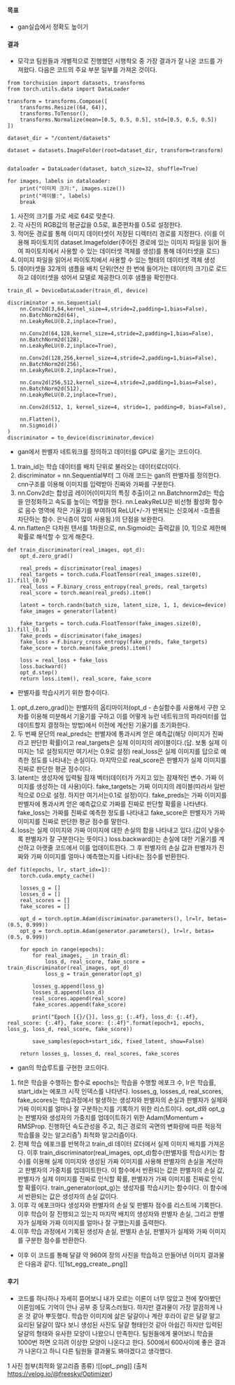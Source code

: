 #### 목표 
- gan실습에서 정확도 높이기

#### 결과
- 모각코 팀원들과 개별적으로 진행했던 시행착오 중 가장  결과가 잘 나온 코드를 가져왔다. 다음은 코드의 주요 부분 일부를 가져온 것이다.

```
from torchvision import datasets, transforms
from torch.utils.data import DataLoader

transform = transforms.Compose([
    transforms.Resize((64, 64)),
    transforms.ToTensor(),
    transforms.Normalize(mean=[0.5, 0.5, 0.5], std=[0.5, 0.5, 0.5])
])

dataset_dir = "/content/datasets"

dataset = datasets.ImageFolder(root=dataset_dir, transform=transform)


dataloader = DataLoader(dataset, batch_size=32, shuffle=True)

for images, labels in dataloader:
    print("이미지 크기:", images.size())
    print("레이블:", labels)
    break
```
1. 사진의 크기를 가로 세로 64로 맞춘다.
2. 각 사진의 RGB값의 평균값을 0.5로, 표준편차를 0.5로 설정한다.
3. 적어둔 경로를 통해  이미지 데이터셋이 저장된 디렉터리 경로를 지정한다. (이를 이용해 파이토치의 dataset.Imagefolder(주어진 경로에 있는 이미지 파일을 읽어 들여 파이토치에서 사용할 수 있는 데이터셋 객체를 생성)를 통해 데이터셋을 로드)
4. 이미지 파일을 읽어서 파이토치에서 사용할 수 있는 형태의 데이터셋 객체 생성
5. 데이터셋을 32개의 샘플을 배치 단위(연산 한 번에 들어가는 데이터의 크기)로 로드하고 데이터셋을 섞어서 모델로 제공한다.이후 샘플을 확인한다. 

```
train_dl = DeviceDataLoader(train_dl, device)

discriminator = nn.Sequential(
    nn.Conv2d(3,64,kernel_size=4,stride=2,padding=1,bias=False),
    nn.BatchNorm2d(64),
    nn.LeakyReLU(0.2,inplace=True),

    nn.Conv2d(64,128,kernel_size=4,stride=2,padding=1,bias=False),
    nn.BatchNorm2d(128),
    nn.LeakyReLU(0.2,inplace=True),

    nn.Conv2d(128,256,kernel_size=4,stride=2,padding=1,bias=False),
    nn.BatchNorm2d(256),
    nn.LeakyReLU(0.2,inplace=True),

    nn.Conv2d(256,512,kernel_size=4,stride=2,padding=1,bias=False),
    nn.BatchNorm2d(512),
    nn.LeakyReLU(0.2,inplace=True),

    nn.Conv2d(512, 1, kernel_size=4, stride=1, padding=0, bias=False),

    nn.Flatten(),
    nn.Sigmoid()
)
discriminator = to_device(discriminator,device)
```
- gan에서 판별자 네트워크를 정의하고 데이터를 GPU로 옮기는 코드이다.
1. train_id는 학습 데이터를 배치 단위로 불러오는 데이터로더이다. 
2. discriminator = nn.Sequential부터 그 아래 코드는 gan의 판별자를 정의한다. cnn구조를 이용해 이미지를 입력받아 진짜와 가짜를 구분한다.
3. nn.Conv2d는 합성곱 레이어(이미지의 특징 추출)이고 nn.Batchnorm2d는 학습을 안정화하고 속도를 높이는 역할을 한다. nn.LeakyReLU은 비선형 활성화 함수로 음수 영역에 작은 기울기를 부여하여 ReLU(+/-가 반복되는 신호에서 -흐름을 차단하는 함수. 은닉층이 많이 사용됨.)의 단점을 보완한다.
4. nn.flatten은 다차원 텐서를 1차원으로, nn.Sigmoid는 출력값을 [0, 1]으로 제한해 확률로 해석할 수 있게 해준다.

```
def train_discriminator(real_images, opt_d):
    opt_d.zero_grad()

    real_preds = discriminator(real_images)
    real_targets = torch.cuda.FloatTensor(real_images.size(0), 1).fill_(0.9)
    real_loss = F.binary_cross_entropy(real_preds, real_targets)
    real_score = torch.mean(real_preds).item()

    latent = torch.randn(batch_size, latent_size, 1, 1, device=device)
    fake_images = generator(latent)

    fake_targets = torch.cuda.FloatTensor(fake_images.size(0), 1).fill_(0.1)
    fake_preds = discriminator(fake_images)
    fake_loss = F.binary_cross_entropy(fake_preds, fake_targets)
    fake_score = torch.mean(fake_preds).item()

    loss = real_loss + fake_loss
    loss.backward()
    opt_d.step()
    return loss.item(), real_score, fake_score
```
- 판별자를 학습시키기 위한 함수이다.
1. opt_d.zero_grad()는 판별자의 옵티마이저(opt_d - 손실함수를 사용해서 구한 오차를 이용해 미분해서 기울기를 구하고 이를 어떻게 뉴런 네트워크의 파라미터를 업데이트할지 결정하는 방법)에서 이전에 계산된 기울기를 초기화한다.
2. 두 번째 문단의 real_preds는 판별자에 통과시켜 얻은 예측값(해당 이미지가 진짜라고 판단한 확률)이고 real_targets은 실제 이미지의 레이블이다.(답. 보통 실제 이미지는 1로 설정되지만 여기서는 0.9로 설정) real_loss은 실제 이미지를 답으로 예측한 정도를 나타내는 손실이다. 마지막으로 real_score은 판별자가 실제 이미지를 진짜로 판단한 평균 점수이다.
3. latent는 생성자에 입력될 잠재 벡터(데이터가 가지고 있는 잠재적인 변수. 가짜 이미지를 생성하는 데 사용)이다. fake_targets는 가짜 이미지의 레이블(따라서 일반적으로 0으로 설정. 하지만 여기서는0.1로 설정)이다. fake_preds는 가짜 이미지를 판별자에 통과시켜 얻은 예측값으로 가짜를 진짜로 판단할 확률을 나타낸다. fake_loss는 가짜를 진짜로 예측한 정도를 나타내고 fake_score은 판별자가 가짜 이미지를 진짜로 판단한 평균 점수를 말한다.
4. loss는 실제 이미지와 가짜 이미지에 대한 손실의 합을 나타내고 있다.(값이 낮을수록 판별자가 잘 구분한다는 뜻이다.) loss.backward()는 손실에 대한 기울기를 계산하고 아랫줄 코드에서 이를 업데이트한다. 그 후 판별자의 손실 값과 판별자가 진짜와 가짜 이미지를 얼마나 예측했는지를 나타내는 점수를 반환한다.

```
def fit(epochs, lr, start_idx=1):
    torch.cuda.empty_cache()

    losses_g = []
    losses_d = []
    real_scores = []
    fake_scores = []

    opt_d = torch.optim.Adam(discriminator.parameters(), lr=lr, betas=(0.5, 0.999))
    opt_g = torch.optim.Adam(generator.parameters(), lr=lr, betas=(0.5, 0.999))

    for epoch in range(epochs):
        for real_images, _ in train_dl:
            loss_d, real_score, fake_score = train_discriminator(real_images, opt_d)
            loss_g = train_generator(opt_g)

        losses_g.append(loss_g)
        losses_d.append(loss_d)
        real_scores.append(real_score)
        fake_scores.append(fake_score)

        print("Epoch [{}/{}], loss_g: {:.4f}, loss_d: {:.4f}, real_score: {:.4f}, fake_score: {:.4f}".format(epoch+1, epochs, loss_g, loss_d, real_score, fake_score))

        save_samples(epoch+start_idx, fixed_latent, show=False)

    return losses_g, losses_d, real_scores, fake_scores
```
- gan의 학습루트를 구현한 코드이다.
1. fit은 학습을 수행하는 함수로 epochs는 학습을 수행할 에포크 수, Ir은 학습률, start_idx는 에포크 시작 인덱스를 나타낸다. losses_g, losses_d, real_scores, fake_scores는 학습과정에서 발생하는 생성자와 판별자의 손실과 판별자가 실제와 가짜 이미지를 얼마나 잘 구분하는지를 기록하기 위한 리스트이다. opt_d와 opt_g는 판별자와 생성자의 가중치를 업데이트하기 위한 Adam(Momentum + RMSProp. 진행하던 속도관성을 주고, 최근 경로의 곡면의 변화량에 따른 적응적 학습률을 갖는 알고리즘¹) 최적화 알고리즘이다.
2. 전체 학습 에포크를 반복하고 train_dl 데이터 로더에서 실제 이미지 배치를 가져온다. 이후 train_discriminator(real_images, opt_d)함수(판별자를 학습시키는 함수)를 이용해 실제 이미지와 생성된 가짜 이미지를 사용해 판별자의 손실을 계산하고 판별자의 가중치를 업데이트한다. 이 함수에서 반환되는 값은 판별자의 손실 값, 판별자가 실제 이미지를 진짜로 인식할 확률, 판별자가 가짜 이미지를 진짜로 인식할 확률이다. train_generator(opt_g)는 생성자를 학습시키는 함수이다. 이 함수에서 반환되는 값은 생성자의 손실 값이다.
3. 이후 각 에포크마다 생성자와 판별자의 손실 및 판별자 점수를 리스트에 기록한다. 이후 학습이 잘 진행되고 있는지 마지막 배치의 생성자와 판별자 손실, 그리고 판별자가 실제와 가짜 이미지를 얼마나 잘 구했는지를 출력한다.
4. 이후 학습 과정에서 기록된 생성자 손실, 판별자 손실, 판별자가 실제와 가짜 이미지를 구분한 점수를 반환한다.

- 이후 이 코드를 통해 달걀 약 960여 장의 사진을 학습하고 만들어낸 이미지 결과물은 다음과 같다.
![[1st_egg_create_.png]]



#### 후기
- 코드를 하나하나 자세히 뜯어보니 내가 모르는 이론이 너무 많았고 전에 찾아봤던 이론임에도 기억이 안나 공부 중 당혹스러웠다. 하지만 결과물이 가장 깔끔하게 나온 것 같아 뿌듯했다. 학습한 이미지에 삶은 달걀이나 계란 후라이 같은 달걀 말고 요리된 달걀이 많다 보니 생성된 사진도 달걀 형태인것 같아 아쉽긴 하지만 입력된 달걀의 형태와 유사한 모양이 나왔으니 만족한다. 팀원들에게 물어보니 학습을 1000번 하면 오히려 이상한 모양이 나온다고 한다. 500에서 600사이에 좋은 결과가 나온다고 하니 다른 팀원들 결과물도 봐야겠다고 생각했다.







1 사진 첨부(최적화 알고리즘 종류)
![[opt_.png]]
(출처 https://velog.io/@freesky/Optimizer)